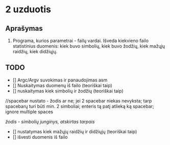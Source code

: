 # 2 uzduotis


## Aprašymas
1. Programa, kurios parametrai - failų vardai. Išveda kiekvieno failo statistinius duomenis: kiek buvo simbolių, kiek buvo žodžių, kiek mažųjų raidžių, kiek didžiųjų.

## TODO
- [] Argc/Argv suvokimas ir panaudojimas asm
- [] Nuskaitymas duomenų iš failo (teoriškai taip)
- [] nuskaitymas kiek simbolių ir žodžių (teoriškai taip)


//spacebar nustato - žodis ar ne; jei 2 spacebar niekas nevyksta; tarp spacebarų turi būti min. 2 simboliai; enteris tą patį atlieką ką spacebar; ignore multiple spaces

*žodis - simbolių junginys, atskirtas tarpais*

- [] nustatymas kiek mažųjų raidžių ir didžiųjų (teoriškai taip)
- [] išvesti duomenis iš failo

